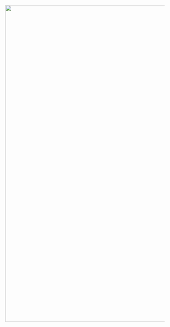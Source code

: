 
<p><img width="1000" heigth="50" src="https://github.com/joatro/joatro/blob/main/elgant.png"></p>



